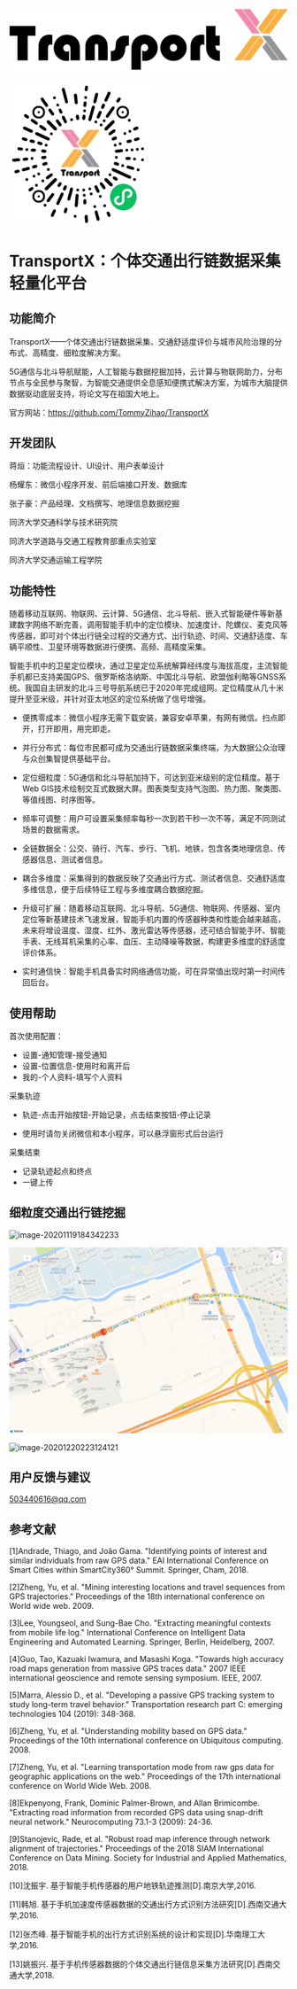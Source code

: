 <img src="TransportX：个体交通出行链数据采集方案.assets/image-20210224220955878.png" alt="image-20210224220955878" style="zoom:50%;" />

![image-20210224223717080](TransportX：个体交通出行链数据采集方案.assets/image-20210224223717080.png)

# TransportX：个体交通出行链数据采集轻量化平台

## 功能简介

TransportX——个体交通出行链数据采集、交通舒适度评价与城市风险治理的分布式、高精度、细粒度解决方案。

5G通信与北斗导航赋能，人工智能与数据挖掘加持，云计算与物联网助力，分布节点与全民参与聚智，为智能交通提供全息感知便携式解决方案，为城市大脑提供数据驱动底层支持，将论文写在祖国大地上。

官方网站：https://github.com/TommyZihao/TransportX

## 开发团队

蒋烜：功能流程设计、UI设计、用户表单设计

杨耀东：微信小程序开发、前后端接口开发、数据库

张子豪：产品经理、文档撰写、地理信息数据挖掘



同济大学交通科学与技术研究院

同济大学道路与交通工程教育部重点实验室

同济大学交通运输工程学院

## 功能特性

随着移动互联网、物联网、云计算、5G通信、北斗导航、嵌入式智能硬件等新基建数字网络不断完善，调用智能手机中的定位模块、加速度计、陀螺仪、麦克风等传感器，即可对个体出行链全过程的交通方式、出行轨迹、时间、交通舒适度、车辆平顺性、卫星环境等数据进行便携、高频、高精度采集。

智能手机中的卫星定位模块，通过卫星定位系统解算经纬度与海拔高度，主流智能手机都已支持美国GPS、俄罗斯格洛纳斯、中国北斗导航、欧盟伽利略等GNSS系统。我国自主研发的北斗三号导航系统已于2020年完成组网。定位精度从几十米提升至亚米级，并针对亚太地区的定位系统做了信号增强。

- 便携零成本：微信小程序无需下载安装，兼容安卓苹果，有网有微信。扫点即开，打开即用，用完即走。
- 并行分布式：每位市民都可成为交通出行链数据采集终端，为大数据公众治理与众创集智提供基础平台。
- 定位细粒度：5G通信和北斗导航加持下，可达到亚米级别的定位精度。基于Web GIS技术绘制交互式数据大屏。图表类型支持气泡图、热力图、聚类图、等值线图、时序图等。
- 频率可调整：用户可设置采集频率每秒一次到若干秒一次不等，满足不同测试场景的数据需求。
- 全链数据全：公交、骑行、汽车、步行、飞机、地铁，包含各类地理信息、传感器信息、测试者信息。
- 耦合多维度：采集得到的数据反映了交通出行方式、测试者信息、交通舒适度多维信息，便于后续特征工程与多维度耦合数据挖掘。
- 升级可扩展：随着移动互联网、北斗导航、5G通信、物联网、传感器、室内定位等新基建技术飞速发展，智能手机内置的传感器种类和性能会越来越高，未来将增设温度、湿度、红外、激光雷达等传感器，还可结合智能手环、智能手表、无线耳机采集的心率、血压、主动降噪等数据，构建更多维度的舒适度评价体系。

- 实时通信快：智能手机具备实时网络通信功能，可在异常值出现时第一时间传回后台。

## 使用帮助

首次使用配置：

- 设置-通知管理-接受通知
- 设置-位置信息-使用时和离开后
- 我的-个人资料-填写个人资料

采集轨迹

- 轨迹-点击开始按钮-开始记录，点击结束按钮-停止记录

- 使用时请勿关闭微信和本小程序，可以悬浮窗形式后台运行

采集结束

- 记录轨迹起点和终点
- 一键上传

## 细粒度交通出行链挖掘

![image-20201119184342233](TransportX：个体交通出行链数据采集方案.assets/image-20201119184342233.png)

![image-20210217224849184](TransportX：个体交通出行链数据采集方案.assets/image-20210217224849184.png)

![image-20201220223124121](TransportX：个体交通出行链数据采集方案.assets/image-20201220223124121.png)

## 用户反馈与建议

503440616@qq.com

## 参考文献

[1]Andrade, Thiago, and João Gama. "Identifying points of interest and similar individuals from raw GPS data." EAI International Conference on Smart Cities within SmartCity360° Summit. Springer, Cham, 2018.

[2]Zheng, Yu, et al. "Mining interesting locations and travel sequences from GPS trajectories." Proceedings of the 18th international conference on World wide web. 2009.

[3]Lee, Youngseol, and Sung-Bae Cho. "Extracting meaningful contexts from mobile life log." International Conference on Intelligent Data Engineering and Automated Learning. Springer, Berlin, Heidelberg, 2007.

[4]Guo, Tao, Kazuaki Iwamura, and Masashi Koga. "Towards high accuracy road maps generation from massive GPS traces data." 2007 IEEE international geoscience and remote sensing symposium. IEEE, 2007.

[5]Marra, Alessio D., et al. "Developing a passive GPS tracking system to study long-term travel behavior." Transportation research part C: emerging technologies 104 (2019): 348-368.

[6]Zheng, Yu, et al. "Understanding mobility based on GPS data." Proceedings of the 10th international conference on Ubiquitous computing. 2008.

[7]Zheng, Yu, et al. "Learning transportation mode from raw gps data for geographic applications on the web." Proceedings of the 17th international conference on World Wide Web. 2008.

[8]Ekpenyong, Frank, Dominic Palmer-Brown, and Allan Brimicombe. "Extracting road information from recorded GPS data using snap-drift neural network." Neurocomputing 73.1-3 (2009): 24-36.

[9]Stanojevic, Rade, et al. "Robust road map inference through network alignment of trajectories." Proceedings of the 2018 SIAM International Conference on Data Mining. Society for Industrial and Applied Mathematics, 2018.

[10]沈振宇. 基于智能手机传感器的用户地铁轨迹推测[D].南京大学,2016.

[11]韩旭. 基于手机加速度传感器数据的交通出行方式识别方法研究[D].西南交通大学,2016.

[12]张杰峰. 基于智能手机的出行方式识别系统的设计和实现[D].华南理工大学,2016.

[13]姚振兴. 基于手机传感器数据的个体交通出行链信息采集方法研究[D].西南交通大学,2018.
